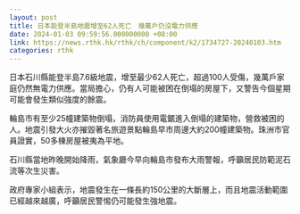 ```yaml
---
layout: post
title: 日本能登半島地震增至62人死亡　幾萬戶仍沒電力供應
date: 2024-01-03 09:59:56.000000000 +08:00
link: https://news.rthk.hk/rthk/ch/component/k2/1734727-20240103.htm
categories: rthk
---
```


日本石川縣能登半島7.6級地震，增至最少62人死亡，超過100人受傷，幾萬戶家庭仍然無電力供應。當局擔心，仍有人可能被困在倒塌的房屋下，又警告今個星期可能會發生類似強度的餘震。

輪島市有至少25幢建築物倒塌，消防員使用電鋸進入倒塌的建築物，營救被困的人。地震引發大火亦摧毀著名旅遊景點輪島早市周邊大約200幢建築物。珠洲市官員證實，50多棟房屋被夷為平地。

石川縣當地昨晚開始降雨，氣象廳今早向輪島市發布大雨警報，呼籲居民防範泥石流等次生災害。

政府專家小組表示，地震發生在一條長約150公里的大斷層上，而且地震活動範圍已經越來越廣，呼籲居民警惕仍可能發生強地震。

